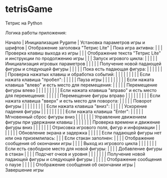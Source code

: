 # tetrisGame
Тетрис на Python


Логика работы приложения:


Начало
|
Инициализация Pygame
|
Установка параметров игры и шрифтов
|
Отображение заголовка "Тетрис Lite"
|
Пока игра активна:
|   |
|   Проверка клавиш выхода из игры
|   |
|   Отображение текста "Тетрис Lite" и инструкции по продолжению игры
|   |
|   Запуск игрового цикла:
|   |   |
|   |   Инициализация игровых параметров
|   |   |
|   |   Получение новой падающей фигуры и следующей фигуры
|   |   |
|   |   Пока есть падающая фигура:
|   |   |   |
|   |   |   Проверка нажатых клавиш и обработка событий:
|   |   |   |   |
|   |   |   |   Если нажата клавиша "пробел":
|   |   |   |   |   Пауза игры
|   |   |   |   |
|   |   |   |   Если нажата клавиша "влево" и есть место для перемещения:
|   |   |   |   |   Перемещение фигуры влево
|   |   |   |   |
|   |   |   |   Если нажата клавиша "вправо" и есть место для перемещения:
|   |   |   |   |   Перемещение фигуры вправо
|   |   |   |   |
|   |   |   |   Если нажата клавиша "вверх" и есть место для поворота:
|   |   |   |   |   Поворот фигуры
|   |   |   |   |
|   |   |   |   Если нажата клавиша "вниз":
|   |   |   |   |   Ускорение падения фигуры
|   |   |   |   |
|   |   |   |   Если нажата клавиша "Enter":
|   |   |   |   |   Мгновенный сброс фигуры вниз
|   |   |   |
|   |   |   Управление движением фигуры при удержании клавиш
|   |   |   |
|   |   |   Проверка времени и движение фигуры вниз
|   |   |   |
|   |   |   Отрисовка игрового поля, фигур и информации
|   |   |   |
|   |   |   Обновление экрана и задержка
|   |   |
|   |   Если падающей фигуры нет или она приземлилась:
|   |   |   Если стакан заполнен:
|   |   |   |   Отображение сообщения об окончании игры
|   |   |   |   Выход из игрового цикла
|   |   |   |
|   |   |   Если есть свободное место для новой фигуры:
|   |   |   |   Добавление фигуры в стакан
|   |   |   |   Подсчет очков и уровня
|   |   |   |
|   |   |   Получение новой падающей фигуры и следующей фигуры
|   |   |
|   |   Отображение сообщения о паузе
|   |   |
|   |   Отображение сообщения об окончании игры
|
Завершение игры